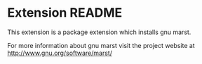 # Extension README

This extension is a package extension which installs gnu marst.

For more information about gnu marst visit the project website at
http://www.gnu.org/software/marst/

